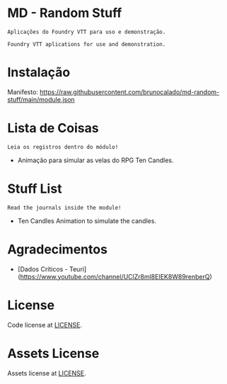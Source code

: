 # MD - Random Stuff

```
Aplicações do Foundry VTT para uso e demonstração.
```

```
Foundry VTT aplications for use and demonstration.
```

# Instalação
Manifesto:  https://raw.githubusercontent.com/brunocalado/md-random-stuff/main/module.json

# Lista de Coisas
`Leia os registros dentro do módulo!`

- Animação para simular as velas do RPG Ten Candles.

# Stuff List
`Read the journals inside the module!`

- Ten Candles Animation to simulate the candles.

# Agradecimentos

- [Dados Críticos - Teuri] (https://www.youtube.com/channel/UClZr8ml8EIEK8W89renberQ)

# License
Code license at [LICENSE](LICENSE).

# Assets License
Assets license at [LICENSE](LICENSE_ASSETS.md). 
